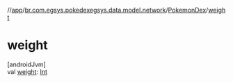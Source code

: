 //[app](../../../index.md)/[br.com.egsys.pokedexegsys.data.model.network](../index.md)/[PokemonDex](index.md)/[weight](weight.md)

# weight

[androidJvm]\
val [weight](weight.md): [Int](https://kotlinlang.org/api/latest/jvm/stdlib/kotlin/-int/index.html)
